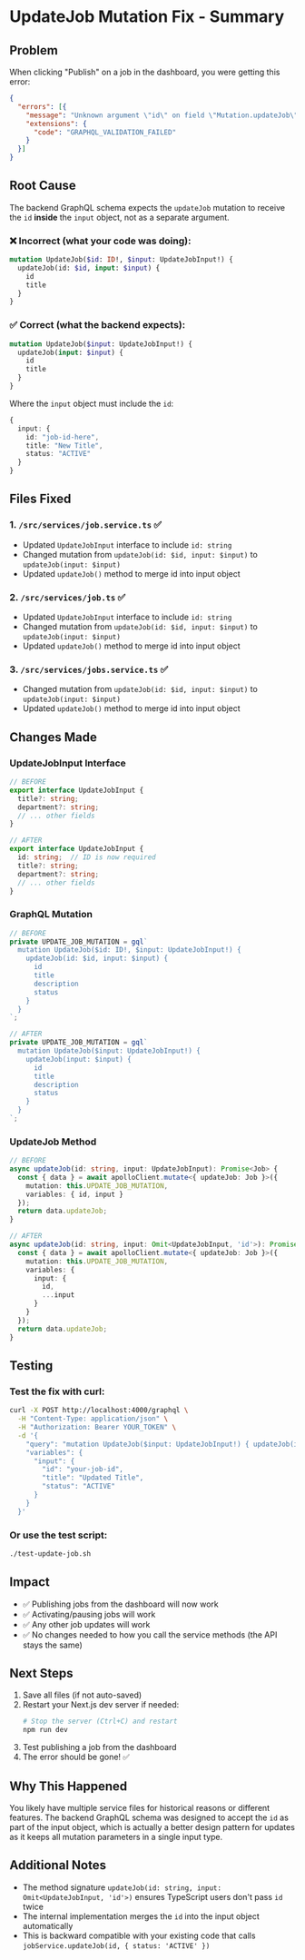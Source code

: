 # UpdateJob Mutation Fix - Summary

## Problem
When clicking "Publish" on a job in the dashboard, you were getting this error:
```json
{
  "errors": [{
    "message": "Unknown argument \"id\" on field \"Mutation.updateJob\".",
    "extensions": {
      "code": "GRAPHQL_VALIDATION_FAILED"
    }
  }]
}
```

## Root Cause
The backend GraphQL schema expects the `updateJob` mutation to receive the `id` **inside** the `input` object, not as a separate argument.

### ❌ Incorrect (what your code was doing):
```graphql
mutation UpdateJob($id: ID!, $input: UpdateJobInput!) {
  updateJob(id: $id, input: $input) {
    id
    title
  }
}
```

### ✅ Correct (what the backend expects):
```graphql
mutation UpdateJob($input: UpdateJobInput!) {
  updateJob(input: $input) {
    id
    title
  }
}
```

Where the `input` object must include the `id`:
```typescript
{
  input: {
    id: "job-id-here",
    title: "New Title",
    status: "ACTIVE"
  }
}
```

## Files Fixed

### 1. `/src/services/job.service.ts` ✅
- Updated `UpdateJobInput` interface to include `id: string`
- Changed mutation from `updateJob(id: $id, input: $input)` to `updateJob(input: $input)`
- Updated `updateJob()` method to merge id into input object

### 2. `/src/services/job.ts` ✅
- Updated `UpdateJobInput` interface to include `id: string`
- Changed mutation from `updateJob(id: $id, input: $input)` to `updateJob(input: $input)`
- Updated `updateJob()` method to merge id into input object

### 3. `/src/services/jobs.service.ts` ✅
- Changed mutation from `updateJob(id: $id, input: $input)` to `updateJob(input: $input)`
- Updated `updateJob()` method to merge id into input object

## Changes Made

### UpdateJobInput Interface
```typescript
// BEFORE
export interface UpdateJobInput {
  title?: string;
  department?: string;
  // ... other fields
}

// AFTER
export interface UpdateJobInput {
  id: string;  // ID is now required
  title?: string;
  department?: string;
  // ... other fields
}
```

### GraphQL Mutation
```typescript
// BEFORE
private UPDATE_JOB_MUTATION = gql`
  mutation UpdateJob($id: ID!, $input: UpdateJobInput!) {
    updateJob(id: $id, input: $input) {
      id
      title
      description
      status
    }
  }
`;

// AFTER
private UPDATE_JOB_MUTATION = gql`
  mutation UpdateJob($input: UpdateJobInput!) {
    updateJob(input: $input) {
      id
      title
      description
      status
    }
  }
`;
```

### UpdateJob Method
```typescript
// BEFORE
async updateJob(id: string, input: UpdateJobInput): Promise<Job> {
  const { data } = await apolloClient.mutate<{ updateJob: Job }>({
    mutation: this.UPDATE_JOB_MUTATION,
    variables: { id, input }
  });
  return data.updateJob;
}

// AFTER
async updateJob(id: string, input: Omit<UpdateJobInput, 'id'>): Promise<Job> {
  const { data } = await apolloClient.mutate<{ updateJob: Job }>({
    mutation: this.UPDATE_JOB_MUTATION,
    variables: { 
      input: {
        id,
        ...input
      }
    }
  });
  return data.updateJob;
}
```

## Testing

### Test the fix with curl:
```bash
curl -X POST http://localhost:4000/graphql \
  -H "Content-Type: application/json" \
  -H "Authorization: Bearer YOUR_TOKEN" \
  -d '{
    "query": "mutation UpdateJob($input: UpdateJobInput!) { updateJob(input: $input) { id title status } }",
    "variables": {
      "input": {
        "id": "your-job-id",
        "title": "Updated Title",
        "status": "ACTIVE"
      }
    }
  }'
```

### Or use the test script:
```bash
./test-update-job.sh
```

## Impact
- ✅ Publishing jobs from the dashboard will now work
- ✅ Activating/pausing jobs will work
- ✅ Any other job updates will work
- ✅ No changes needed to how you call the service methods (the API stays the same)

## Next Steps
1. Save all files (if not auto-saved)
2. Restart your Next.js dev server if needed:
   ```bash
   # Stop the server (Ctrl+C) and restart
   npm run dev
   ```
3. Test publishing a job from the dashboard
4. The error should be gone! ✅

## Why This Happened
You likely have multiple service files for historical reasons or different features. The backend GraphQL schema was designed to accept the `id` as part of the input object, which is actually a better design pattern for updates as it keeps all mutation parameters in a single input type.

## Additional Notes
- The method signature `updateJob(id: string, input: Omit<UpdateJobInput, 'id'>)` ensures TypeScript users don't pass `id` twice
- The internal implementation merges the `id` into the input object automatically
- This is backward compatible with your existing code that calls `jobService.updateJob(id, { status: 'ACTIVE' })`
